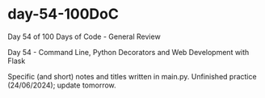 # day-54-100DoC
Day 54 of 100 Days of Code - General Review

Day 54 - Command Line, Python Decorators and Web Development with Flask

Specific (and short) notes and titles written in main.py. 
  Unfinished practice (24/06/2024); update tomorrow.
